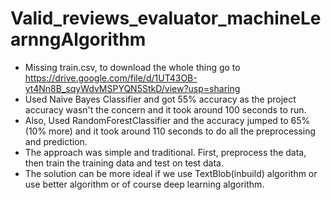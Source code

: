 # Valid_reviews_evaluator_machineLearnngAlgorithm

- Missing train.csv, to download the whole thing go to https://drive.google.com/file/d/1UT43OB-yt4Nn8B_sqyWdvMSPYQN5StkD/view?usp=sharing
- Used Naive Bayes Classifier and got 55% accuracy as the project accuracy wasn't the concern and it took around 100 seconds to run. 
- Also, Used RandomForestClassifier and the accuracy jumped to 65% (10% more) and it took around 110 seconds to do all the preprocessing and prediction.
- The approach was simple and traditional. First, preprocess the data, then train the training data and test on test data.
- The solution can be more ideal if we use TextBlob(inbuild) algorithm or use better algorithm or of course deep learning algorithm. 
